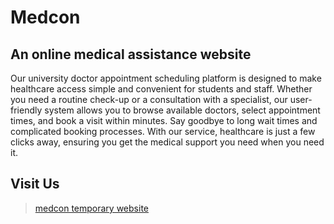 # Medcon

## An online medical assistance website

Our university doctor appointment scheduling platform is designed to make healthcare access simple and convenient for students and staff. 
Whether you need a routine check-up or a consultation with a specialist, our user-friendly system allows you to browse available doctors, select appointment times, 
and book a visit within minutes. Say goodbye to long wait times and complicated booking processes. With our service, 
healthcare is just a few clicks away, ensuring you get the medical support you need when you need it.

## Visit Us
> [medcon temporary website](https://nemsu-medcon.online)



